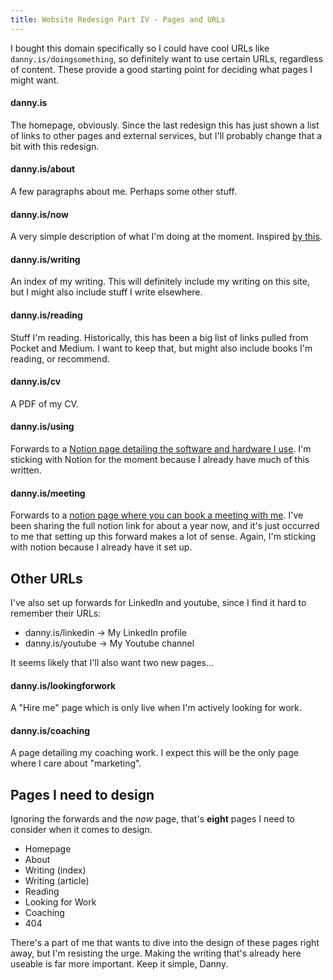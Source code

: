 ```yaml
---
title: Website Redesign Part IV - Pages and URLs
---
```


I bought this domain specifically so I could have cool URLs like `danny.is/doingsomething`, so definitely want to use certain URLs, regardless of content. These provide a good starting point for deciding what pages I might want.

#### danny.is

The homepage, obviously. Since the last redesign this has just shown a list of links to other pages and external services, but I'll probably change that a bit with this redesign.

#### danny.is/about

A few paragraphs about me. Perhaps some other stuff.

#### danny.is/now

A very simple description of what I'm doing at the moment. Inspired [by this](https://sivers.org/nowff).

#### danny.is/writing

An index of my writing. This will definitely include my writing on this site, but I might also include stuff I write elsewhere.

#### danny.is/reading

Stuff I'm reading. Historically, this has been a big list of links pulled from Pocket and Medium. I want to keep that, but might also include books I'm reading, or recommend.

#### danny.is/cv

A PDF of my CV.

#### danny.is/using

Forwards to a [Notion page detailing the software and hardware I use](https://www.notion.so/dannysmith/Danny-Uses-72544bdecd144ca5ab3864d92dcd119b). I'm sticking with Notion for the moment because I already have much of this written.

#### danny.is/meeting

Forwards to a [notion page where you can book a meeting with me](https://www.notion.so/Book-a-Meeting-with-Danny-e39fc8def5514b67b559b2e5a51934ae). I've been sharing the full notion link for about a year now, and it's just occurred to me that setting up this forward makes a lot of sense. Again, I'm sticking with notion because I already have it set up.

## Other URLs

I've also set up forwards for LinkedIn and youtube, since I find it hard to remember their URLs:

- danny.is/linkedin → My LinkedIn profile
- danny.is/youtube → My Youtube channel

It seems likely that I'll also want two new pages...

#### danny.is/lookingforwork

A "Hire me" page which is only live when I'm actively looking for work.

#### danny.is/coaching

A page detailing my coaching work. I expect this will be the only page where I care about "marketing".

## Pages I need to design

Ignoring the forwards and the _now_ page, that's **eight** pages I need to consider when it comes to design.

- Homepage
- About
- Writing (index)
- Writing (article)
- Reading
- Looking for Work
- Coaching
- 404

There's a part of me that wants to dive into the design of these pages right away, but I'm resisting the urge. Making the writing that's already here useable is far more important. Keep it simple, Danny.
